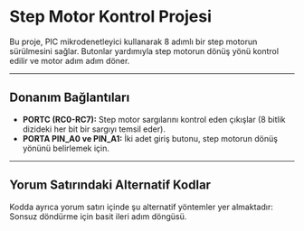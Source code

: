 # Step Motor Kontrol Projesi

Bu proje, PIC mikrodenetleyici kullanarak 8 adımlı bir step motorun sürülmesini sağlar. Butonlar yardımıyla step motorun dönüş yönü kontrol edilir ve motor adım adım döner.

---

## Donanım Bağlantıları

- **PORTC (RC0-RC7):** Step motor sargılarını kontrol eden çıkışlar (8 bitlik dizideki her bit bir sargıyı temsil eder).
- **PORTA PIN_A0 ve PIN_A1:** İki adet giriş butonu, step motorun dönüş yönünü belirlemek için.

---
## Yorum Satırındaki Alternatif Kodlar

Kodda ayrıca yorum satırı içinde şu alternatif yöntemler yer almaktadır:
Sonsuz döndürme için basit ileri adım döngüsü.